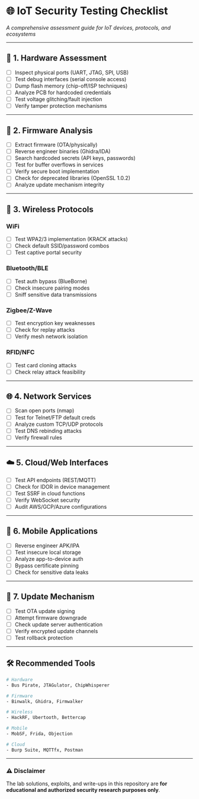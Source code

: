 # 🌐 IoT Security Testing Checklist
*A comprehensive assessment guide for IoT devices, protocols, and ecosystems*

---

## 🔧 **1. Hardware Assessment**
- [ ] Inspect physical ports (UART, JTAG, SPI, USB)
- [ ] Test debug interfaces (serial console access)
- [ ] Dump flash memory (chip-off/ISP techniques)
- [ ] Analyze PCB for hardcoded credentials
- [ ] Test voltage glitching/fault injection
- [ ] Verify tamper protection mechanisms

---

## 💾 **2. Firmware Analysis**
- [ ] Extract firmware (OTA/physically)
- [ ] Reverse engineer binaries (Ghidra/IDA)
- [ ] Search hardcoded secrets (API keys, passwords)
- [ ] Test for buffer overflows in services
- [ ] Verify secure boot implementation
- [ ] Check for deprecated libraries (OpenSSL 1.0.2)
- [ ] Analyze update mechanism integrity

---

## 📶 **3. Wireless Protocols**
### **WiFi**
- [ ] Test WPA2/3 implementation (KRACK attacks)
- [ ] Check default SSID/password combos
- [ ] Test captive portal security

### **Bluetooth/BLE**
- [ ] Test auth bypass (BlueBorne)
- [ ] Check insecure pairing modes
- [ ] Sniff sensitive data transmissions

### **Zigbee/Z-Wave**
- [ ] Test encryption key weaknesses
- [ ] Check for replay attacks
- [ ] Verify mesh network isolation

### **RFID/NFC**
- [ ] Test card cloning attacks
- [ ] Check relay attack feasibility

---

## 🌐 **4. Network Services**
- [ ] Scan open ports (nmap)
- [ ] Test for Telnet/FTP default creds
- [ ] Analyze custom TCP/UDP protocols
- [ ] Test DNS rebinding attacks
- [ ] Verify firewall rules

---

## ☁️ **5. Cloud/Web Interfaces**
- [ ] Test API endpoints (REST/MQTT)
- [ ] Check for IDOR in device management
- [ ] Test SSRF in cloud functions
- [ ] Verify WebSocket security
- [ ] Audit AWS/GCP/Azure configurations

---

## 📱 **6. Mobile Applications**
- [ ] Reverse engineer APK/IPA
- [ ] Test insecure local storage
- [ ] Analyze app-to-device auth
- [ ] Bypass certificate pinning
- [ ] Check for sensitive data leaks

---

## 🔄 **7. Update Mechanism**
- [ ] Test OTA update signing
- [ ] Attempt firmware downgrade
- [ ] Check update server authentication
- [ ] Verify encrypted update channels
- [ ] Test rollback protection

---

## 🛠️ **Recommended Tools**
```bash
# Hardware
- Bus Pirate, JTAGulator, ChipWhisperer

# Firmware
- Binwalk, Ghidra, Firmwalker

# Wireless
- HackRF, Ubertooth, Bettercap

# Mobile
- MobSF, Frida, Objection

# Cloud
- Burp Suite, MQTTfx, Postman
```
 ---
### ⚠️ **Disclaimer**  

The lab solutions, exploits, and write-ups in this repository are **for educational and authorized security research purposes only**. 
